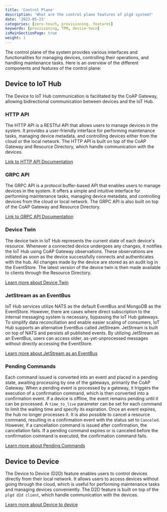 ```yaml
---
title: 'Control Plane'
description: 'What are the control plane features of plgd system?'
date: '2023-05-23'
categories: [zero-touch, provisioning. features]
keywords: [provisioning, TPM, device-twin]
isMainSectionPage: true
weight: 1
---
```


The control plane of the system provides various interfaces and functionalities for managing devices, controlling their operations, and handling maintenance tasks. Here is an overview of the different components and features of the control plane:

## Device to IoT Hub

The Device to IoT Hub communication is facilitated by the CoAP Gateway, allowing bidirectional communication between devices and the IoT Hub.

### HTTP API

The HTTP API is a RESTful API that allows users to manage devices in the system. It provides a user-friendly interface for performing maintenance tasks, managing device metadata, and controlling devices either from the cloud or the local network. The HTTP API is built on top of the CoAP Gateway and Resource Directory, which handle communication with the devices.

[Link to HTTP API Documentation](https://petstore.swagger.io/?url=https://raw.githubusercontent.com/plgd-dev/hub/main/http-gateway/swagger.yaml)

### GRPC API

The GRPC API is a protocol buffer-based API that enables users to manage devices in the system. It offers a simple and intuitive interface for performing maintenance tasks, managing device metadata, and controlling devices from the cloud or local network. The GRPC API is also built on top of the CoAP Gateway and Resource Directory.

[Link to GRPC API Documentation](https://htmlpreview.github.io/?https://github.com/plgd-dev/hub/blob/main/grpc-gateway/pb/doc.html#grpcgateway.pb.GrpcGateway)

### Device Twin

The device twin in IoT Hub represents the current state of each device's resource. Whenever a connected device undergoes any changes, it notifies the IoT Hub using CoAP Gateway observations. These observations are initiated as soon as the device successfully connects and authenticates with the hub. All changes made by the device are stored as an audit log in the EventStore. The latest version of the device twin is then made available to clients through the Resource Directory.

[Learn more about Device Twin](/docs/features/control-plane/device-twin)

### JetStream as an EventBus

IoT Hub services utilize NATS as the default EventBus and MongoDB as the EventStore. However, there are cases where direct subscription to the internal messaging system is necessary, bypassing the IoT Hub gateways. To simplify data reconciliation and enable easier scaling of consumers, IoT Hub supports an alternative EventBus called JetStream. JetStream is built on top of NATS and persists all published events. By utilizing JetStream as an EventBus, users can access older, as-yet-unprocessed messages without directly accessing the EventStore.

[Learn more about JetStream as an EventBus](/docs/features/control-plane/jetstream)

### Pending Commands

Each command issued is converted into an event and placed in a pending state, awaiting processing by one of the gateways, primarily the CoAP Gateway. When a pending event is processed by a gateway, it triggers the execution of a confirmation command, which is then converted into a confirmation event. If a device is offline, the event remains pending until it can be processed. A `time_to_live` parameter can be set for each command to limit the waiting time and specify its expiration. Once an event expires, the hub no longer processes it. It is also possible to cancel a resource command, resulting in a confirmation event with the status set to `Canceled`. However, if a cancellation command is issued after confirmation, the cancellation fails. If a pending command expires or is canceled before the confirmation command is executed, the confirmation command fails.

[Learn more about Pending Commands](/docs/features/control-plane/pending-commands)

## Device to Device

The Device to Device (D2D) feature enables users to control devices directly from their local network. It allows users to access devices without going through the cloud, which is useful for performing maintenance tasks and managing devices conveniently. The D2D feature is built on top of the `plgd d2d client`, which handle communication with the devices.

[Learn more about Device to device](/docs/device-to-device-client/)
